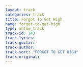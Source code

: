 ```yaml
---
layout: track
categories: track
title: Forgot To Get High
name: forgot-to-get-high
type: ahfow_track
track-id: 143
track-lyrics: 
track-guitar: 
track-author: 
track-sort: "FORGOT TO GET HIGH"
track-original: 
---
```

